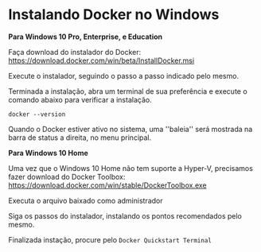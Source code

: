 # Instalando Docker no Windows

**Para Windows 10 Pro, Enterprise, e Education**

Faça download do instalador do Docker: 
https://download.docker.com/win/beta/InstallDocker.msi

Execute o instalador, seguindo o passo a passo indicado pelo mesmo.

Terminada a instalação, abra um terminal de sua preferência e execute o comando abaixo para verificar a instalação.

`docker --version`

Quando o Docker estiver ativo no sistema, uma ''baleia'' será mostrada na barra de status a direita, no menu principal.


**Para Windows 10 Home**

Uma vez que o Windows 10 Home não tem suporte a Hyper-V, precisamos fazer download do Docker Toolbox: https://download.docker.com/win/stable/DockerToolbox.exe

Executa o arquivo baixado como administrador

Siga os passos do instalador, instalando os pontos recomendados pelo mesmo.

Finalizada instação, procure pelo `Docker Quickstart Terminal`
